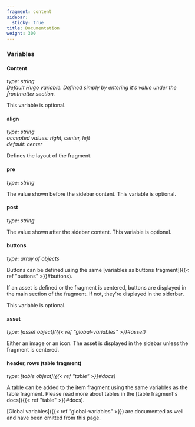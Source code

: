 ```yaml
---
fragment: content
sidebar:
  sticky: true
title: Documentation
weight: 300
---
```


### Variables

#### Content
*type: string*  
*Default Hugo variable. Defined simply by entering it's value under the frontmatter section.*

This variable is optional.

#### align
*type: string*  
*accepted values: right, center, left*  
*default: center*

Defines the layout of the fragment.

#### pre
*type: string*

The value shown before the sidebar content. This variable is optional.

#### post
*type: string*

The value shown after the sidebar content. This variable is optional.

#### buttons
*type: array of objects*

Buttons can be defined using the same [variables as buttons fragment]({{< ref "buttons" >}}#buttons).

If an asset is defined or the fragment is centered, buttons are displayed in the main section of the fragment. If not, they're displayed in the siderbar.

This variable is optional.

#### asset
*type: [asset object]({{< ref "global-variables" >}}#asset)*

Either an image or an icon. The asset is displayed in the sidebar unless the fragment is centered.

#### header, rows (table fragment)
*type: [table object]({{< ref "table" >}}#docs)*

A table can be added to the item fragment using the same variables as the table fragment. Please read more about tables in the [table fragment's docs]({{< ref "table" >}}#docs).

[Global variables]({{< ref "global-variables" >}}) are documented as well and have been omitted from this page.
